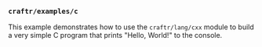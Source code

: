 ### `craftr/examples/c`

This example demonstrates how to use the `craftr/lang/cxx` module to build
a very simple C program that prints "Hello, World!" to the console.
